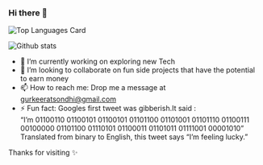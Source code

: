 ### Hi there 👋


![Top Languages Card](https://github-readme-stats.vercel.app/api/top-langs/?username=keerat666&layout=compact&theme=tokyonight)

![Github stats](https://github-readme-stats.vercel.app/api?username=keerat666&theme=tokyonight&show_icons=true&count_private=true)


- 🔭 I’m currently working on exploring new Tech
- 👯 I’m looking to collaborate on fun side projects that have the potential to earn money 
- 📫 How to reach me: Drop me a message at gurkeeratsondhi@gmail.com
- ⚡ Fun fact: Googles first tweet was gibberish.It said : <br>
  “I’m 01100110 01100101 01100101 01101100 01101001 01101110 01100111 00100000 01101100 01110101 01100011 01101011 01111001 00001010”
  <br>
  Translated from binary to English, this tweet says “I’m feeling lucky.”

Thanks for visiting ✨
<!--
**Keerat666/Keerat666** is a ✨ _special_ ✨ repository because its `README.md` (this file) appears on your GitHub profile.

Here are some ideas to get you started:

- 🔭 I’m currently working on ...
- 🌱 I’m currently learning ...
- 👯 I’m looking to collaborate on ...
- 🤔 I’m looking for help with ...
- 💬 Ask me about ...
- 📫 How to reach me: ...
- 😄 Pronouns: ...
- ⚡ Fun fact: ...
-->
